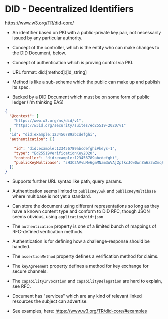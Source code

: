 # DID - Decentralized Identifiers

https://www.w3.org/TR/did-core/

- An identifier based on PKI with a public-private key pair, not necessarily issued by
  any particular authority.

- Concept of the controller, which is the entity who can make changes to the DID Document, below.

- Concept of authentication which is proving control via PKI.

- URL format: did:[method]:[id_string]

- Method is like a sub-scheme which the public can make up and publish its spec.

- Backed by a DID Document which must be on some form of public ledger (I'm thinking EAS)

```json
{
  "@context": [
    "https://www.w3.org/ns/did/v1",
    "https://w3id.org/security/suites/ed25519-2020/v1"
  ]
  "id": "did:example:123456789abcdefghi",
  "authentication": [{
    
    "id": "did:example:123456789abcdefghi#keys-1",
    "type": "Ed25519VerificationKey2020",
    "controller": "did:example:123456789abcdefghi",
    "publicKeyMultibase": "zH3C2AVvLMv6gmMNam3uVAjZpfkcJCwDwnZn6z3wXmqPV"
  }]
}
```

- Supports further URL syntax like path, query params.

- Authentication seems limited to `publicKeyJwk` and `publicKeyMultibase` where multibase is not yet a 
  standard.

- Can store the document using different representations so long as they have a known content type and conform to DID RFC, though JSON seems obvious, using `application/did+json`

- The `authentication` property is one of a limited bunch of mappings of RFC-defined verification methods.

- Authentication is for defining how a challenge-response should be handled.

- The `assertionMethod` property defines a verification method for claims.

- The `keyAgreement` property defines a method for key exchange for secure channels.

- The `capabilityInvocation` and `capabilityDelegation` are hard to explain, see RFC.

- Document has "services" which are any kind of relevant linked resources the subject can advertise.

- See examples, here: https://www.w3.org/TR/did-core/#examples